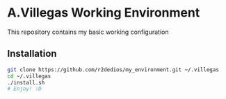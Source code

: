# A.Villegas Working Environment
This repository contains my basic working configuration

## Installation
```sh
git clone https://github.com/r2dedios/my_environment.git ~/.villegas
cd ~/.villegas
./install.sh
# Enjoy! :D
```
